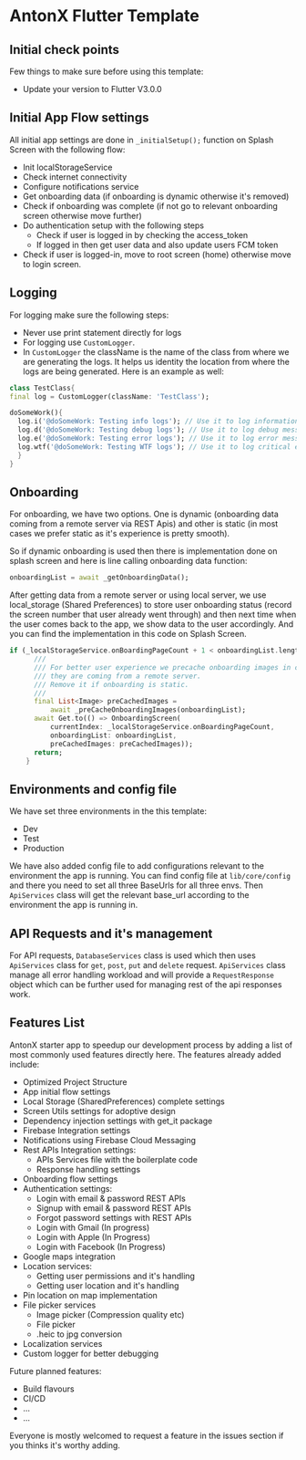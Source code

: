 # AntonX Flutter Template

## Initial check points

Few things to make sure before using this template:

- Update your version to Flutter V3.0.0

## Initial App Flow settings

All initial app settings are done in `_initialSetup();` function on Splash Screen with the following flow:

- Init localStorageService
- Check internet connectivity
- Configure notifications service
- Get onboarding data (if onboarding is dynamic otherwise it's removed)
- Check if onboarding was complete (if not go to relevant onboarding screen otherwise move further)
- Do authentication setup with the following steps
  - Check if user is logged in by checking the access_token
  - If logged in then get user data and also update users FCM token
- Check if user is logged-in, move to root screen (home) otherwise move to login screen.

## Logging

For logging make sure the following steps:

- Never use print statement directly for logs
- For logging use `CustomLogger`.
- In `CustomLogger` the className is the name of the class from where we are generating the logs. It helps us identity the location from where the logs are being generated.
Here is an example as well:

```dart
class TestClass{
final log = CustomLogger(className: 'TestClass');

doSomeWork(){
  log.i('@doSomeWork: Testing info logs'); // Use it to log information
  log.d('@doSomeWork: Testing debug logs'); // Use it to log debug messages
  log.e('@doSomeWork: Testing error logs'); // Use it to log error messages
  log.wtf('@doSomeWork: Testing WTF logs'); // Use it to log critical error messages
  }
}
```

## Onboarding

For onboarding, we have two options. One is dynamic (onboarding data coming from a remote server via REST Apis) and other is static (in most cases we prefer static as it's experience is pretty smooth).

So if dynamic onboarding is used then there is implementation done on splash screen and here is line calling onboarding data function:

```dart
onboardingList = await _getOnboardingData();
```

After getting data from a remote server or using local server, we use local_storage (Shared Preferences) to store user onboarding status (record the screen number that user already went through) and then next time when the user comes back to the app, we show data to the user accordingly. And you can find the implementation in this code on Splash Screen.

```dart
if (_localStorageService.onBoardingPageCount + 1 < onboardingList.length) {
      ///
      /// For better user experience we precache onboarding images in case
      /// they are coming from a remote server. 
      /// Remove it if onboarding is static.
      ///
      final List<Image> preCachedImages =
          await _preCacheOnboardingImages(onboardingList);
      await Get.to(() => OnboardingScreen(
          currentIndex: _localStorageService.onBoardingPageCount,
          onboardingList: onboardingList,
          preCachedImages: preCachedImages));
      return;
    }
```

## Environments and config file

We have set three environments in the this template:

- Dev
- Test
- Production

We have also added config file to add configurations relevant to the environment the app is running. You can find config file at `lib/core/config` and there you need to set all three BaseUrls for all three envs.
Then `ApiServices` class will get the relevant base_url according to the environment the app is running in.

## API Requests and it's management

For API requests, `DatabaseServices` class is used which then uses `ApiServices` class for `get`, `post`, `put` and `delete` request. `ApiServices` class manage all error handling workload and will provide a `RequestResponse` object which can be further used for managing rest of the api responses work.

## Features List

AntonX starter app to speedup our development process by adding a list of most commonly used features directly here.
The features already added include:

- Optimized Project Structure
- App initial flow settings
- Local Storage (SharedPreferences) complete settings
- Screen Utils settings for adoptive design
- Dependency injection settings with get_it package
- Firebase Integration settings
- Notifications using Firebase Cloud Messaging
- Rest APIs Integration settings:
  - APIs Services file with the boilerplate code
  - Response handling settings
- Onboarding flow settings
- Authentication settings:
  - Login with email & password REST APIs
  - Signup with email & password REST APIs
  - Forgot password settings with REST APIs
  - Login with Gmail (In progress)
  - Login with Apple (In Progress)
  - Login with Facebook (In Progress)
- Google maps integration
- Location services:
  - Getting user permissions and it's handling
  - Getting user location and it's handling
- Pin location on map implementation
- File picker services
  - Image picker (Compression quality etc)
  - File picker
  - .heic to jpg conversion
- Localization services
- Custom logger for better debugging

Future planned features:

- Build flavours
- CI/CD
- ...
- ...

Everyone is mostly welcomed to request a feature in the issues section if you thinks it's worthy adding.
